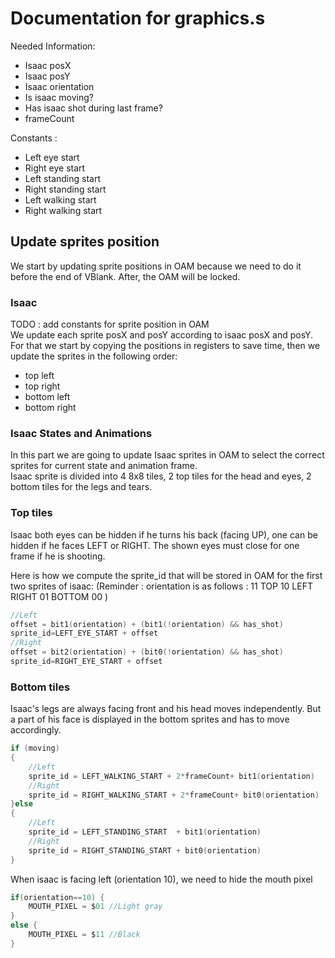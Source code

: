 # Documentation for graphics.s

Needed Information:
- Isaac posX
- Isaac posY
- Isaac orientation
- Is isaac moving? 
- Has isaac shot during last frame?
- frameCount

Constants :
- Left eye start
- Right eye start
- Left standing start
- Right standing start
- Left walking start
- Right walking start

## Update sprites position

We start by updating sprite positions in OAM because we need to do it before the end of VBlank. After, the OAM will be locked. 

### Isaac

TODO : add constants for sprite position in OAM  
We update each sprite posX and posY according to isaac posX and posY.
For that we start by copying the positions in registers to save time, then we update the sprites in the following order:  
- top left
- top right
- bottom left
- bottom right

### Isaac States and Animations ###

In this part we are going to update Isaac sprites in OAM to select the correct sprites for current state and animation frame.  
Isaac sprite is divided into 4 8x8 tiles, 2 top tiles for the head and eyes, 2 bottom tiles for the legs and tears.

### Top tiles

Isaac both eyes can be hidden if he turns his back (facing UP), one can be hidden if he faces LEFT or RIGHT. 
The shown eyes must close for one frame if he is shooting. 

Here is how we compute the sprite_id that will be stored in OAM for the first two sprites of isaac: 
(Reminder : orientation is as follows : 
      11 
      TOP
10 LEFT RIGHT 01
    BOTTOM
      00
)	
~~~C
//Left
offset = bit1(orientation) + (bit1(!orientation) && has_shot)
sprite_id=LEFT_EYE_START + offset
//Right
offset = bit2(orientation) + (bit0(!orientation) && has_shot)
sprite_id=RIGHT_EYE_START + offset
~~~

### Bottom tiles

Isaac's legs are always facing front and his head moves independently.
But a part of his face is displayed in the bottom sprites and has to move accordingly.
~~~C
if (moving)
{
	//Left
	sprite_id = LEFT_WALKING_START + 2*frameCount+ bit1(orientation)
	//Right
	sprite_id = RIGHT_WALKING_START + 2*frameCount+ bit0(orientation)
}else
{
	//Left
	sprite_id = LEFT_STANDING_START  + bit1(orientation)
	//Right
	sprite_id = RIGHT_STANDING_START + bit0(orientation)
}
~~~

When isaac is facing left (orientation 10), we need to hide the mouth pixel

~~~C
if(orientation==10) {
	MOUTH_PIXEL = $01 //Light gray
}
else {
	MOUTH_PIXEL = $11 //Black
}
~~~
